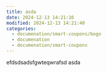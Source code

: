 ```yaml
---
title: asda
date: 2024-12-13 14:21:16
modified: 2024-12-13 14:21:40
categories:
  - documenation/smart-coupons/bogo
  - documenation
  - documenation/smart-coupons
---
```



<!-- wp:paragraph -->
<p>efdsdsadsfgwteqwrafsd asda</p>
<!-- /wp:paragraph -->